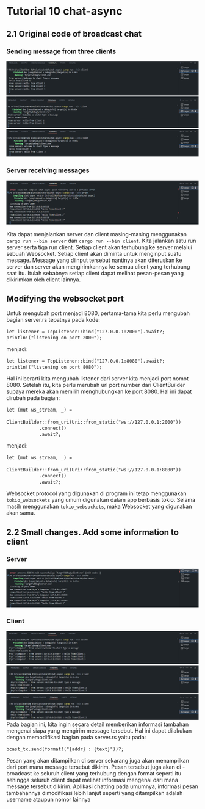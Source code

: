# Tutorial 10 chat-async

## 2.1 Original code of broadcast chat

### Sending message from three clients
![client1](img/ss_client1.png) ![client2](img/ss_client2.png) ![client3](img/ss_client3.png)

### Server receiving messages
![server](img/ss_server.png)

Kita dapat menjalankan server dan client masing-masing menggunakan ```cargo run --bin server``` dan ```cargo run --bin client```. Kita jalankan satu run server serta tiga run client. Setiap client akan terhubung ke server melalui sebuah Websocket. Setiap client akan diminta untuk menginput suatu message. Message yang diinput tersebut nantinya akan diteruskan ke server dan server akan mengirimkannya ke semua client yang terhubung saat itu. Itulah sebabnya setiap client dapat melihat pesan-pesan yang dikirimkan oleh client lainnya. 

##  Modifying the websocket port
Untuk mengubah port menjadi 8080, pertama-tama kita perlu mengubah bagian server.rs tepatnya pada kode:
```
let listener = TcpListener::bind("127.0.0.1:2000").await?;
println!("listening on port 2000");
```
menjadi:
```
let listener = TcpListener::bind("127.0.0.1:8080").await?;
println!("listening on port 8080");
```
Hal ini berarti kita mengubah listener dari server kita menjadi port nomot 8080. Setelah itu, kita perlu merubah url port number dari ClientBuilder supaya mereka akan memilih menghubungkan ke port 8080. Hal ini dapat dirubah pada bagian:
```
let (mut ws_stream, _) =
        ClientBuilder::from_uri(Uri::from_static("ws://127.0.0.1:2000"))
            .connect()
            .await?;
```
menjadi:
```
let (mut ws_stream, _) =
        ClientBuilder::from_uri(Uri::from_static("ws://127.0.0.1:8080"))
            .connect()
            .await?;
```
Websocket protocol yang digunakan di program ini tetap menggunakan ```tokio_websockets``` yang umum digunakan dalam app berbasis tokio. Selama masih menggunakan  ```tokio_websockets```, maka Websocket yang digunakan akan sama.

## 2.2 Small changes. Add some information to client
### Server
![server](img/Screenshot%20(1586).png)
### Client
![client1](img/Screenshot%20(1587).png)
![client2](img/Screenshot%20(1588).png)
![client3](img/Screenshot%20(1589).png)
Pada bagian ini, kita ingin secara detail memberikan informasi tambahan mengenai siapa yang mengirim message tersebut. Hal ini dapat dilakukan dengan memodifikasi bagian pada server.rs yaitu pada:
```
bcast_tx.send(format!("{addr} : {text}"))?;
```
Pesan yang akan ditampilkan di server sekarang juga akan menampilkan dari port mana message tersebut dikirim. Pesan tersebut juga akan di - broadcast ke seluruh client yang terhubung dengan format seperti itu sehingga seluruh client dapat melihat informasi mengenai dari mana message tersebut dikirim. Aplikasi chatting pada umumnya, informasi pesan tambahannya dimodifikasi lebih lanjut seperti yang ditampilkan adalah username ataupun nomor lainnya
